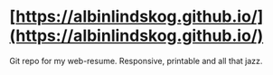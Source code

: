 # [https://albinlindskog.github.io/](https://albinlindskog.github.io/)

Git repo for my web-resume. Responsive, printable and all that jazz.